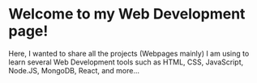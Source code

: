 # Welcome to my Web Development page! 

Here, I wanted to share all the projects (Webpages mainly) I am using to learn several Web Development tools such as HTML, CSS, JavaScript, Node.JS, MongoDB, React, and more...
